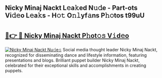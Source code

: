 ## Nicky Minaj Nackt L𝚎a𝚔ed N𝚞𝚍e - Part-ots Vi𝚍𝚎o L𝚎a𝚔s - H𝚘𝚝 O𝚗𝚕yf𝚊ns P𝚑𝚘tos t99uU

# <h2><a href="http://kf3u8cw.oniu.top/?m=Nicky+Minaj+Nackt">🔗👉 🔴 Nicky Minaj Nackt P𝚑ot𝚘𝚜 V𝚒d𝚎o</a></h2>

[![Nicky Minaj Nackt Nu𝚍e𝚜](https://i.imgur.com/0qMVB7G.gif)](http://kf3u8cw.oniu.top/?m=Nicky+Minaj+Nackt)
Social media thought leader Nicky Minaj Nackt, recognized for disseminating dance and lifestyle information, featuring presentations and blogs. Brilliant puppet builder Nicky Minaj Nackt, celebrated for their exceptional skills and accomplishments in creating puppets.  
